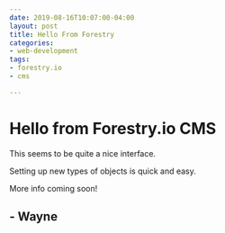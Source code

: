 ```yaml
---
date: 2019-08-16T10:07:00-04:00
layout: post
title: Hello From Forestry
categories:
- web-development
tags:
- forestry.io
- cms

---
```

# Hello from Forestry.io CMS

This seems to be quite a nice interface.

Setting up new types of objects is quick and easy.

More info coming soon!

## - Wayne